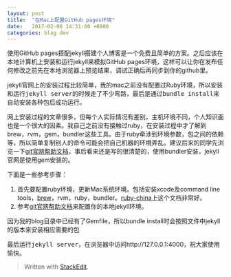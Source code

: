 ```yaml
---
layout: post
title:  "在Mac上配置GitHub pages环境"
date:   2017-02-06 14:31:00 +0800
categories: blog dev
---
```


使用GitHub pages搭配jekyll搭建个人博客是一个免费且简单的方案。之后应该在本地计算机上安装和运行jekyll来模拟GitHub pages环境，这样可以让你在发布任何修改之前先在本地浏览器上预览结果，调试正确后再同步到你的github里。

jekyll官网上的安装过程比较简单，我的mac之前没有配置过Ruby环境，所以安装和运行<kbd>jekyll server</kbd>的时候走了不少弯路，最后是通过<kbd>bundle install</kbd>来自动安装各种包后成功运行。

网上安装过程的文章很多，但每个人实际情况有差别，主机环境不同，个人知识面也是一个很大的因素。我自己之前没有接触过ruby，在安装过程中才了解到brew，rvm，gem，bundler这些工具。由于ruby牵涉到环境参数，包之间的依赖等，所以简单复制别人的命令可能会把自己机器的环境弄乱。建议后来的同学先浏览一下[git官网帮助文档](https://help.github.com/articles/setting-up-your-github-pages-site-locally-with-jekyll/)，事后看来还是写的很清楚的，使用bundler安装，jekyll官网是使用gem安装的。

下面是一些参考步骤：

 1. 首先要配置ruby环境，更新Mac系统环境。包括安装xcode及command line tools，[brew](http://brew.sh)，rvm，ruby，bundler。[ruby-china](https://ruby-china.org/wiki/install_ruby_guide)上这个文档非常好。
 2. 参考[git官网帮助文档](https://help.github.com/articles/setting-up-your-github-pages-site-locally-with-jekyll/)来配置你的本地jekyll环境。
 
因为我的blog目录中已经有了Gemfile，所以bundle install时会按照文件中jekyll的版本来安装相应需要的包

最后运行<kbd>jekyll server</kbd>，在浏览器中访问http://127.0.0.1:4000，祝大家使用愉快。



> Written with [StackEdit](https://stackedit.io/).


